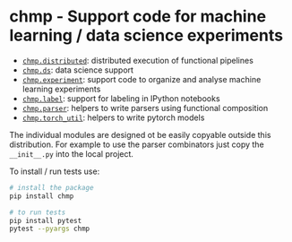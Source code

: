 # chmp - Support code for machine learning / data science experiments

- [`chmp.distributed`](docs/distributed.md): distributed execution of
  functional pipelines
- [`chmp.ds`](docs/ds.md): data science support
- [`chmp.experiment`](docs/experiment.md): support code to organize and analyse
  machine learning experiments
- [`chmp.label`](docs/label.md): support for labeling in IPython notebooks
- [`chmp.parser`](docs/parser.md): helpers to write parsers using functional
  composition
- [`chmp.torch_util`](docs/torch_util.md): helpers to write pytorch models

The individual modules are designed ot be easily copyable outside this
distribution. For example to use the parser combinators just copy the
`__init__.py` into the local project.


To install / run tests use:

```bash
# install the package
pip install chmp

# to run tests
pip install pytest
pytest --pyargs chmp
```
